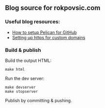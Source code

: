 ## Blog source for rokpovsic.com

### Useful blog resources:
- [How to setup Pelican for GitHub](https://fedoramagazine.org/make-github-pages-blog-with-pelican/)
- [Setting up https for custom domains](https://sheharyar.me/blog/free-ssl-for-github-pages-with-custom-domains/)

### Build & publish
Build the output HTML:

    make html

Run the dev server:

    make devserver
    make stopserver

Publish by committing & pushing.
